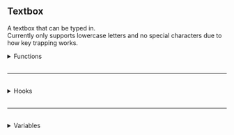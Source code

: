 ## Textbox
A textbox that can be typed in. \
Currently only supports lowercase letters and no special characters due to how key trapping works.

<details>
<summary>Functions</summary>


<details>
<summary>Getters</summary>

`string Element:GetText()` \
Returns the current text of the Textbox.

</details>

<br />

<details>
<summary>Setters</summary>

`void Element:SetText(string Text)` \
Sets the text of the Textbox.

</details>

</details>

<br />
<hr />
<br />

<details>
<summary>Hooks</summary>

`void Element:OnValueChanged(string OldValue, string NewValue)` \
Called when the text of the Textbox changes.

</details>

<br />
<hr />
<br />

<details>
<summary>Variables</summary>

*While you can modify these variables to bypass accessors, it may cause undesired behavior.*

`m_strText`: The text that will be displayed in the Textbox.

</details>
